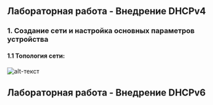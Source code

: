 ## Лабораторная работа - Внедрение DHCPv4

### 1. Создание сети и настройка основных параметров устройства

#### 1.1 Топология сети:

![alt-текст](https://github.com/Galo9/HW_Network_engineer/blob/main/HW-2/HW4_topology_v4.PNG)


## Лабораторная работа - Внедрение DHCPv6
